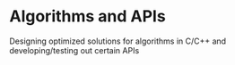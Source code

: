 # Algorithms and APIs
Designing optimized solutions for algorithms in C/C++ and developing/testing out certain APIs
